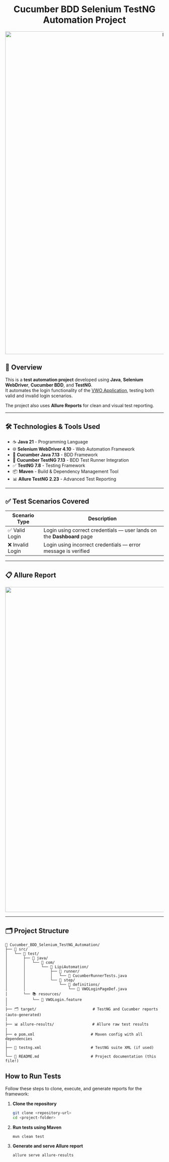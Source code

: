 <div align='center'>

# Cucumber BDD Selenium TestNG Automation Project

<img width="1024" height="1024" alt="Image" src="https://github.com/user-attachments/assets/bac3521b-2b24-42ba-ac09-be7e7cda29db" />

</div>


## 📌 Overview

This is a **test automation project** developed using **Java**, **Selenium WebDriver**, **Cucumber BDD**, and **TestNG**.  
It automates the login functionality of the [VWO Application](https://app.vwo.com), testing both valid and invalid login scenarios.

The project also uses **Allure Reports** for clean and visual test reporting.

---

##  🛠️   Technologies & Tools Used

- ☕ **Java 21** - Programming Language
- 🌐 **Selenium WebDriver 4.10** - Web Automation Framework
- 🥒 **Cucumber Java 7.13** - BDD Framework
- 🧪 **Cucumber TestNG 7.13** - BDD Test Runner Integration
- ✅ **TestNG 7.8** - Testing Framework
- 📦 **Maven** - Build & Dependency Management Tool
- 📊 **Allure TestNG 2.23** - Advanced Test Reporting


---

## ✅ Test Scenarios Covered

| Scenario Type        | Description                                                             |
|----------------------|-------------------------------------------------------------------------|
| ✅ Valid Login        | Login using correct credentials — user lands on the **Dashboard** page |
| ❌ Invalid Login      | Login using incorrect credentials — error message is verified          |

---

## 📋 Allure Report

<div align='center'>
   
<img width="1919" height="1031" alt="Image" src="https://github.com/user-attachments/assets/78a7a7cf-83b3-464d-9f4e-7242e9addb4c" />

</div>

---

## 🗂️ Project Structure
```
🧪 Cucumber_BDD_Selenium_TestNG_Automation/
├── 🧾 src/
│   └── 🧪 test/
│       ├── 📁 java/
│       │   └── 🧠 com/
│       │       └── 🧬 LipiAutomation/
│       │           ├── 🚀 runner/
│       │           │   └── 📄 CucumberRunnerTests.java
│       │           └── 🧩 step/
│       │               └── 🎯 definitions/
│       │                   └── 📄 VWOLoginPageDef.java
│       └── 📚 resources/
│           └── 📝 VWOLogin.feature
│
├── 🗂️ target/                         # TestNG and Cucumber reports (auto-generated)
│
├── 📊 allure-results/                 # Allure raw test results
│
├── ⚙️ pom.xml                         # Maven config with all dependencies
│
├── 📄 testng.xml                      # TestNG suite XML (if used)
│
└── 📝 README.md                       # Project documentation (this file!)
```

## How to Run Tests
Follow these steps to clone, execute, and generate reports for the framework:
1. **Clone the repository**
   ```bash
   git clone <repository-url>
   cd <project-folder>
   ```
   
2. **Run tests using Maven**
   ```bash
   mvn clean test
   ```
   
3. **Generate and serve Allure report**
   ```bash
   allure serve allure-results
   ```





